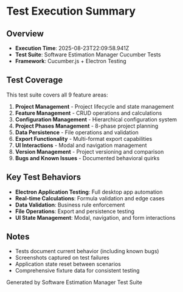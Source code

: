 # Test Execution Summary

## Overview
- **Execution Time**: 2025-08-23T22:09:58.941Z
- **Test Suite**: Software Estimation Manager Cucumber Tests
- **Framework**: Cucumber.js + Electron Testing

## Test Coverage
This test suite covers all 9 feature areas:
1. **Project Management** - Project lifecycle and state management
2. **Feature Management** - CRUD operations and calculations  
3. **Configuration Management** - Hierarchical configuration system
4. **Project Phases Management** - 8-phase project planning
5. **Data Persistence** - File operations and validation
6. **Export Functionality** - Multi-format export capabilities
7. **UI Interactions** - Modal and navigation management
8. **Version Management** - Project versioning and comparison
9. **Bugs and Known Issues** - Documented behavioral quirks

## Key Test Behaviors
- **Electron Application Testing**: Full desktop app automation
- **Real-time Calculations**: Formula validation and edge cases
- **Data Validation**: Business rule enforcement
- **File Operations**: Export and persistence testing
- **UI State Management**: Modal, navigation, and form interactions

## Notes
- Tests document current behavior (including known bugs)
- Screenshots captured on test failures
- Application state reset between scenarios
- Comprehensive fixture data for consistent testing

Generated by Software Estimation Manager Test Suite
